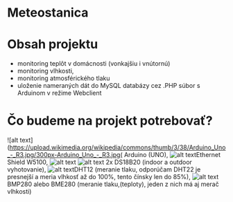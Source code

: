 # Meteostanica
# Obsah projektu
* monitoring teplôt v domácnosti (vonkajšiu i vnútornú)
* monitoring vlhkosti, 
* monitoring atmosférického tlaku
* uloženie nameraných dát do MySQL databázy cez .PHP súbor s Arduinom v režime Webclient
# Čo budeme na projekt potrebovať?
![alt text](https://upload.wikimedia.org/wikipedia/commons/thumb/3/38/Arduino_Uno_-_R3.jpg/300px-Arduino_Uno_-_R3.jpg( Arduino (UNO), 
![alt text](http://i.ebayimg.com/images/g/jWAAAOSwo0JWKdaF/s-l300.jpg)Ethernet Shield W5100, 
![alt text](https://images-na.ssl-images-amazon.com/images/I/31anMgqT9BL._SY300_.jpg)  ![alt text](https://images-na.ssl-images-amazon.com/images/I/41PtGDgGbzL._SY300_.jpg) 2x DS18B20 (indoor a outdoor vyhotovanie), 
![alt text](http://i.ebayimg.com/images/g/hDkAAOSwintXSATy/s-l300.jpg)DHT12 (meranie tlaku, odporúčam DHT22 je presnejší a meria vlhkosť až do 100%, tento čínsky len do 85%), 
![alt text](http://i.ebayimg.com/images/g/rR8AAOSwu1VW4CQC/s-l300.jpg) BMP280 alebo BME280 (meranie tlaku,(teploty), jeden z nich má aj merač vlhkosti)
